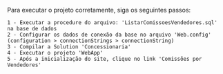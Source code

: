 
Para executar o projeto corretamente, siga os seguintes passos:

	1 - Executar a procedure do arquivo: 'ListarComissoesVendedores.sql' na base de dados
	2 - Configurar os dados de conexão da base no arquivo 'Web.config' (configuration > connectionStrings > connectionString)
	3 - Compilar a Solution 'Concessionaria'
	4 - Executar o projeto 'WebApp'
	5 - Após a inicialização do site, clique no link 'Comissões por Vendedores'
